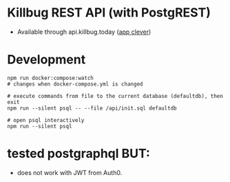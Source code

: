 Killbug REST API (with PostgREST)
===================================

- Available through api.killbug.today ([app clever](https://console.clever-cloud.com/organisations/orga_6353e166-a7fe-4174-a2ed-381833ce68eb/applications/app_550100da-5d7a-4847-8b99-c419b3880ce4))


# Development

```
npm run docker:compose:watch
# changes when docker-compose.yml is changed
```

```
# execute commands from file to the current database (defaultdb), then exit
npm run --silent psql -- --file /api/init.sql defaultdb

# open psql interactively
npm run --silent psql
```


# tested postgraphql BUT:

- does not work with JWT from Auth0.
